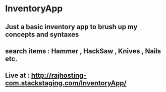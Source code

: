 # InventoryApp
## Just a basic inventory app to brush up my concepts and syntaxes
## search items : Hammer , HackSaw , Knives , Nails etc.
## Live at : http://rajhosting-com.stackstaging.com/InventoryApp/
